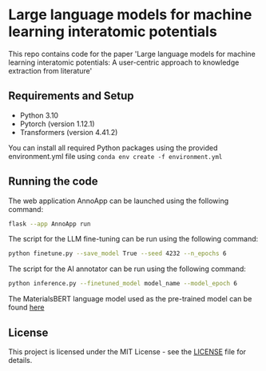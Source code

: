 # Large language models for machine learning interatomic potentials

This repo contains code for the paper 'Large language models for machine learning interatomic potentials: A user-centric approach to knowledge extraction from literature'

## Requirements and Setup

- Python 3.10
- Pytorch (version 1.12.1)
- Transformers (version 4.41.2)

You can install all required Python packages using the provided environment.yml file using `conda env create -f environment.yml`

## Running the code

The web application AnnoApp can be launched using the following command:
```bash
flask --app AnnoApp run
```

The script for the LLM fine-tuning can be run using the following command:

```bash
python finetune.py --save_model True --seed 4232 --n_epochs 6
```

The script for the AI annotator can be run using the following command:

```bash
python inference.py --finetuned_model model_name --model_epoch 6
```

The MaterialsBERT language model used as the pre-trained model can be found [here](https://huggingface.co/pranav-s/MaterialsBERT)

## License
This project is licensed under the MIT License - see the [LICENSE](./LICENSE.md) file for details.
